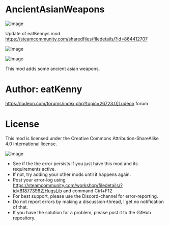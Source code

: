 # AncientAsianWeapons

![Image](https://i.imgur.com/WAEzk68.png)

Update of eatKennys mod
https://steamcommunity.com/sharedfiles/filedetails/?id=864412707

![Image](https://i.imgur.com/7Gzt3Rg.png)

	
![Image](https://i.imgur.com/NOW7jU1.png)

This mod adds some ancient asian weapons.

# Author: eatKenny


https://ludeon.com/forums/index.php?topic=26723.0]Ludeon forum

# License

This mod is licensed under the Creative Commons Attribution-ShareAlike 4.0 International license.

![Image](https://i.imgur.com/Rs6T6cr.png)



-  See if the the error persists if you just have this mod and its requirements active.
-  If not, try adding your other mods until it happens again.
-  Post your error-log using https://steamcommunity.com/workshop/filedetails/?id=818773962]HugsLib and command Ctrl+F12
-  For best support, please use the Discord-channel for error-reporting.
-  Do not report errors by making a discussion-thread, I get no notification of that.
-  If you have the solution for a problem, please post it to the GitHub repository.



